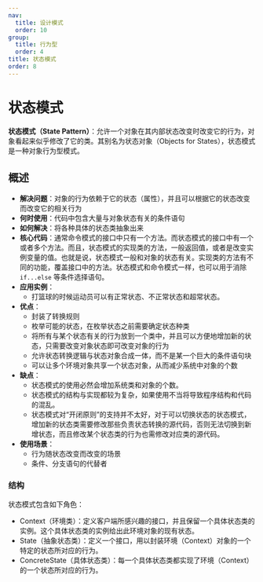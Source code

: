 ```yaml
---
nav:
  title: 设计模式
  order: 10
group:
  title: 行为型
  order: 4
title: 状态模式
order: 8
---
```


# 状态模式

**状态模式（State Pattern）**：允许一个对象在其内部状态改变时改变它的行为，对象看起来似乎修改了它的类。其别名为状态对象（Objects for States），状态模式是一种对象行为型模式。

## 概述

- **解决问题**：对象的行为依赖于它的状态（属性），并且可以根据它的状态改变而改变它的相关行为
- **何时使用**：代码中包含大量与对象状态有关的条件语句
- **如何解决**：将各种具体的状态类抽象出来
- **核心代码**：通常命令模式的接口中只有一个方法。而状态模式的接口中有一个或者多个方法。而且，状态模式的实现类的方法，一般返回值，或者是改变实例变量的值。也就是说，状态模式一般和对象的状态有关。实现类的方法有不同的功能，覆盖接口中的方法。状态模式和命令模式一样，也可以用于消除 `if...else` 等条件选择语句。
- **应用实例**：
  - 打篮球的时候运动员可以有正常状态、不正常状态和超常状态。
- **优点**：
  - 封装了转换规则
  - 枚举可能的状态，在枚举状态之前需要确定状态种类
  - 将所有与某个状态有关的行为放到一个类中，并且可以方便地增加新的状态，只需要改变对象状态即可改变对象的行为
  - 允许状态转换逻辑与状态对象合成一体，而不是某一个巨大的条件语句块
  - 可以让多个环境对象共享一个状态对象，从而减少系统中对象的个数
- **缺点**：
  - 状态模式的使用必然会增加系统类和对象的个数。
  - 状态模式的结构与实现都较为复杂，如果使用不当将导致程序结构和代码的混乱。
  - 状态模式对“开闭原则”的支持并不太好，对于可以切换状态的状态模式，增加新的状态类需要修改那些负责状态转换的源代码，否则无法切换到新增状态，而且修改某个状态类的行为也需修改对应类的源代码。
- **使用场景**：
  - 行为随状态改变而改变的场景
  - 条件、分支语句的代替者

### 结构

状态模式包含如下角色：

- Context（环境类）：定义客户端所感兴趣的接口，并且保留一个具体状态类的实例。这个具体状态类的实例给出此环境对象的现有状态。
- State（抽象状态类）：定义一个接口，用以封装环境（Context）对象的一个特定的状态所对应的行为。
- ConcreteState（具体状态类）：每一个具体状态类都实现了环境（Context）的一个状态所对应的行为。
